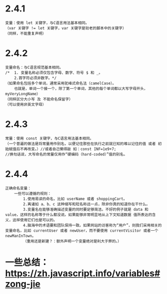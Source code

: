 # 2.4.1
    变量：使用 let 关键字，与C语言用法基本相同。
    （var 关键字 != let 关键字，var 关键字是较老的脚本中的关键字）
    （同样，不能重复声明）
# 2.4.2
    变量命名：与C语言规范基本相同。
    /*  1. 变量名称必须仅包含字母、数字、符号 $ 和 _。 
        2.首字符必须非数字。*/
    （如果命名包括多个单词，通常采用驼峰式命名法（camelCase）。
        也就是，单词一个接一个，除了第一个单词，其他的每个单词都以大写字母开头，myVeryLongName）
    （同样区分大小写 及 不能命名保留字）
    （可以使用非英文字母）
# 2.4.3
    常量：使用 const 关键字，与C语言用法基本相同。
    （一个普遍的做法是将常量用作别名，以便记住那些在执行之前就已知的难以记住的值 或者 初始赋值后不再改变。）//或者自己懒得敲 如：const INF=1e9+7;
    //换句话说，大写命名的常量仅用作“硬编码（hard-coded）”值的别名。
# 2.4.4
    正确命名变量：
        一些可以遵循的规则：
            1.使用易读的命名，比如 userName 或者 shoppingCart。
            2.离诸如 a、b、c 这种缩写和短名称远一点，除非你真的知道你在干什么。
            3.变量名在能够准确描述变量的同时要足够简洁。不好的例子就是 data 和 value，这样的名称等于什么都没说。如果能够非常明显地从上下文知道数据 值所表达的含义，这样使用它们也是可以的。
            4.脑海中的术语要和团队保持一致。如果网站的访客称为“用户”，则我们采用相关的变量命名，比如 currentUser 或者 newUser，而不要使用 currentVisitor 或者一个 newManInTown。
            （重用还是新建？：额外声明一个变量绝对是利大于弊的。）
# 一些总结： https://zh.javascript.info/variables#zong-jie
